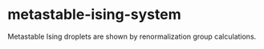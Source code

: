 # metastable-ising-system
Metastable Ising droplets are shown by renormalization group calculations.
